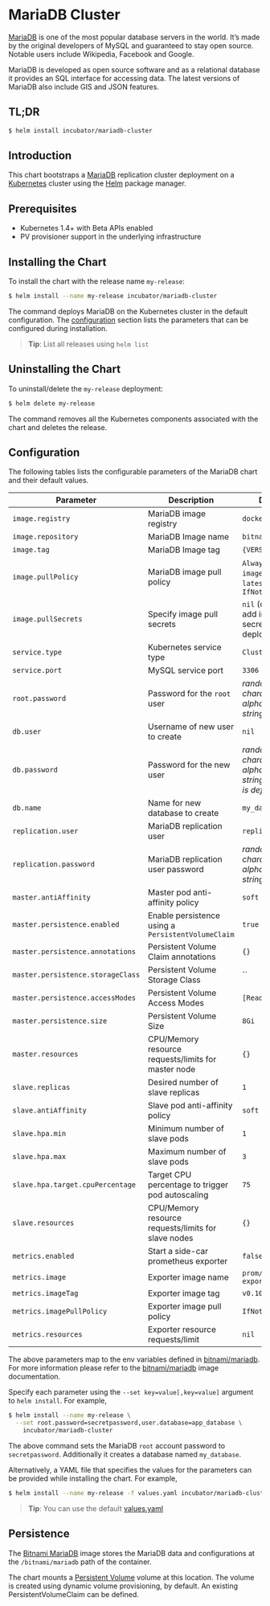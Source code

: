 # MariaDB Cluster

[MariaDB](https://mariadb.org) is one of the most popular database servers in the world. It’s made by the original developers of MySQL and guaranteed to stay open source. Notable users include Wikipedia, Facebook and Google.

MariaDB is developed as open source software and as a relational database it provides an SQL interface for accessing data. The latest versions of MariaDB also include GIS and JSON features.

## TL;DR

```bash
$ helm install incubator/mariadb-cluster
```

## Introduction

This chart bootstraps a [MariaDB](https://github.com/bitnami/bitnami-docker-mariadb) replication cluster deployment on a [Kubernetes](http://kubernetes.io) cluster using the [Helm](https://helm.sh) package manager.

## Prerequisites

- Kubernetes 1.4+ with Beta APIs enabled
- PV provisioner support in the underlying infrastructure

## Installing the Chart

To install the chart with the release name `my-release`:

```bash
$ helm install --name my-release incubator/mariadb-cluster
```

The command deploys MariaDB on the Kubernetes cluster in the default configuration. The [configuration](#configuration) section lists the parameters that can be configured during installation.

> **Tip**: List all releases using `helm list`

## Uninstalling the Chart

To uninstall/delete the `my-release` deployment:

```bash
$ helm delete my-release
```

The command removes all the Kubernetes components associated with the chart and deletes the release.

## Configuration

The following tables lists the configurable parameters of the MariaDB chart and their default values.

|             Parameter             |                     Description                     |                              Default                              |
|-----------------------------------|-----------------------------------------------------|-------------------------------------------------------------------|
| `image.registry`                  | MariaDB image registry                              | `docker.io`                                                       |
| `image.repository`                | MariaDB Image name                                  | `bitnami/mariadb`                                                 |
| `image.tag`                       | MariaDB Image tag                                   | `{VERSION}`                                                       |
| `image.pullPolicy`                | MariaDB image pull policy                           | `Always` if `imageTag` is `latest`, else `IfNotPresent`           |
| `image.pullSecrets`               | Specify image pull secrets                          | `nil` (does not add image pull secrets to deployed pods)          |
| `service.type`                    | Kubernetes service type                             | `ClusterIP`                                                       |
| `service.port`                    | MySQL service port                                  | `3306`                                                            |
| `root.password`                   | Password for the `root` user                        | _random 10 character alphanumeric string_                         |
| `db.user`                         | Username of new user to create                      | `nil`                                                             |
| `db.password`                     | Password for the new user                           | _random 10 character alphanumeric string if `db.user` is defined_ |
| `db.name`                         | Name for new database to create                     | `my_database`                                                     |
| `replication.user`                | MariaDB replication user                            | `replicator`                                                      |
| `replication.password`            | MariaDB replication user password                   | _random 10 character alphanumeric string_                         |
| `master.antiAffinity`             | Master pod anti-affinity policy                     | `soft`                                                            |
| `master.persistence.enabled`      | Enable persistence using a `PersistentVolumeClaim`  | `true`                                                            |
| `master.persistence.annotations`  | Persistent Volume Claim annotations                 | `{}`                                                              |
| `master.persistence.storageClass` | Persistent Volume Storage Class                     | ``                                                                |
| `master.persistence.accessModes`  | Persistent Volume Access Modes                      | `[ReadWriteOnce]`                                                 |
| `master.persistence.size`         | Persistent Volume Size                              | `8Gi`                                                             |
| `master.resources`                | CPU/Memory resource requests/limits for master node | `{}`                                                              |
| `slave.replicas`                  | Desired number of slave replicas                    | `1`                                                               |
| `slave.antiAffinity`              | Slave pod anti-affinity policy                      | `soft`                                                            |
| `slave.hpa.min`                   | Minimum number of slave pods                        | `1`                                                               |
| `slave.hpa.max`                   | Maximum number of slave pods                        | `3`                                                               |
| `slave.hpa.target.cpuPercentage`  | Target CPU percentage to trigger pod autoscaling    | `75`                                                              |
| `slave.resources`                 | CPU/Memory resource requests/limits for slave nodes | `{}`                                                              |
| `metrics.enabled`                 | Start a side-car prometheus exporter                | `false`                                                           |
| `metrics.image`                   | Exporter image name                                 | `prom/mysqld-exporter`                                            |
| `metrics.imageTag`                | Exporter image tag                                  | `v0.10.0`                                                         |
| `metrics.imagePullPolicy`         | Exporter image pull policy                          | `IfNotPresent`                                                    |
| `metrics.resources`               | Exporter resource requests/limit                    | `nil`                                                             |

The above parameters map to the env variables defined in [bitnami/mariadb](http://github.com/bitnami/bitnami-docker-mariadb). For more information please refer to the [bitnami/mariadb](http://github.com/bitnami/bitnami-docker-mariadb) image documentation.

Specify each parameter using the `--set key=value[,key=value]` argument to `helm install`. For example,

```bash
$ helm install --name my-release \
  --set root.password=secretpassword,user.database=app_database \
    incubator/mariadb-cluster
```

The above command sets the MariaDB `root` account password to `secretpassword`. Additionally it creates a database named `my_database`.

Alternatively, a YAML file that specifies the values for the parameters can be provided while installing the chart. For example,

```bash
$ helm install --name my-release -f values.yaml incubator/mariadb-cluster
```

> **Tip**: You can use the default [values.yaml](values.yaml)

## Persistence

The [Bitnami MariaDB](https://github.com/bitnami/bitnami-docker-mariadb) image stores the MariaDB data and configurations at the `/bitnami/mariadb` path of the container.

The chart mounts a [Persistent Volume](kubernetes.io/docs/user-guide/persistent-volumes/) volume at this location. The volume is created using dynamic volume provisioning, by default. An existing PersistentVolumeClaim can be defined.
